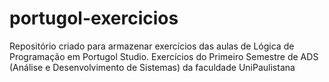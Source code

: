 # portugol-exercicios

Repositório criado para armazenar exercícios das aulas de Lógica de Programação em Portugol Studio.
Exercícios do Primeiro Semestre de ADS (Análise e Desenvolvimento de Sistemas) da faculdade UniPaulistana

